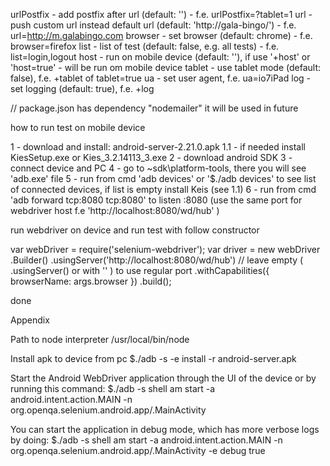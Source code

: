 
urlPostfix - add postfix after url (default: '') - f.e. urlPostfix=?tablet=1
url - push custom url instead default url (default: 'http://gala-bingo/') - f.e. url=http://m.galabingo.com
browser - set browser (default: chrome) - f.e. browser=firefox
list - list of test (default: false, e.g. all tests) - f.e. list=login,logout
host - run on mobile device (default: ''), if use '+host' or 'host=true' - will be run om mobile device
tablet - use tablet mode (default: false), f.e. +tablet of tablet=true
ua - set user agent, f.e. ua=io7iPad
log - set logging (default: true), f.e. +log


// package.json has dependency "nodemailer" it will be used in future

how to run test on mobile device

1 - download and install: android-server-2.21.0.apk
1.1 - if needed install KiesSetup.exe or Kies_3.2.14113_3.exe
2 - download android SDK
3 - connect device and PC
4 - go to ~sdk\platform-tools\, there you will see 'adb.exe' file
5 - run from cmd 'adb devices' or '$./adb devices' to see list of connected devices, if list is empty install Keis (see 1.1)
6 - run from cmd 'adb forward tcp:8080 tcp:8080' to listen :8080 (use the same port for webdriver host f.e 'http://localhost:8080/wd/hub' )

run webdriver on device and run test with follow constructor

var webDriver = require('selenium-webdriver');
var driver = new webDriver
	.Builder()
	.usingServer('http://localhost:8080/wd/hub') // leave empty ( .usingServer() or with '' ) to use regular port
	.withCapabilities({ browserName: args.browser })
	.build();

done

Appendix

Path to node interpreter /usr/local/bin/node

Install apk to device from pc
$./adb -s <serialId> -e install -r  android-server.apk

Start the Android WebDriver application through the UI of the device or by running this command:
$./adb -s <serialId> shell am start -a android.intent.action.MAIN -n org.openqa.selenium.android.app/.MainActivity

You can start the application in debug mode, which has more verbose logs by doing:
$./adb -s <serialId> shell am start -a android.intent.action.MAIN -n org.openqa.selenium.android.app/.MainActivity -e debug true



